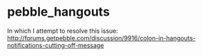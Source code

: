 pebble_hangouts
===============

In which I attempt to resolve this issue: http://forums.getpebble.com/discussion/9916/colon-in-hangouts-notifications-cutting-off-message
